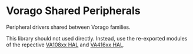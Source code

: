Vorago Shared Peripherals
========

Peripheral drivers shared between Vorago families.

This library should not used directly. Instead, use the re-exported modules of the repective
[VA108xx HAL](https://egit.irs.uni-stuttgart.de/rust/va108xx-rs/src/branch/main/va108xx-hal) and
[VA416xx HAL](https://egit.irs.uni-stuttgart.de/rust/va416xx-rs).
